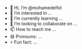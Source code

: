- 👋 Hi, I’m @mohamedelfol
- 👀 I’m interested in ...
- 🌱 I’m currently learning ...
- 💞️ I’m looking to collaborate on ...
- 📫 How to reach me ...
- 😄 Pronouns: ...
- ⚡ Fun fact: ...

<!---
mohamedelfol/mohamedelfol is a ✨ special ✨ repository because its `README.md` (this file) appears on your GitHub profile.
You can click the Preview link to take a look at your changes.
--->
